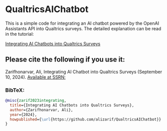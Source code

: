 # QualtricsAIChatbot

This is a simple code for integrating an AI chatbot powered by the OpenAI Assistants API into Qualtrics surveys. The detailed explanation can be read in the tutorial:

[Integrating AI Chatbots into Qualtrics Surveys](https://github.com/alizarif/QualtricsAIChatbot/blob/alizarif/Integrating_AI_Chatbots_into_Qualtrics_Surveys%20(1).pdf)

## Please cite the following if you use it:

Zarifhonarvar, Ali, Integrating AI Chatbot into Qualtrics Surveys (September 10, 2024). [Available at SSRN:](https://papers.ssrn.com/sol3/papers.cfm?abstract_id=4964908)

### BibTeX:

```bibtex
@misc{zarif2023integrating,
  title={Integrating AI Chatbots into Qualtrics Surveys},
  author={Zarifhonarvar, Ali},
  year={2024},
  howpublished={\url{https://github.com/alizarif/QualtricsAIChatbot}}
}

